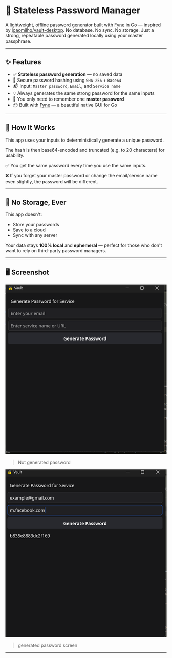 # 🔐 Stateless Password Manager

A lightweight, offline password generator built with [Fyne](https://fyne.io) in Go — inspired by [joaomilho/vault-desktop](https://github.com/joaomilho/vault-desktop). No database. No sync. No storage. Just a strong, repeatable password generated locally using your master passphrase.

---

## ✨ Features

- ✅ **Stateless password generation** — no saved data
- 🔐 Secure password hashing using `SHA-256` + `Base64`
- 📬 Input: `Master password`, `Email`, and `Service name`
- 💡 Always generates the same strong password for the same inputs
- 🧠 You only need to remember one **master password**
- 📦 Built with [Fyne](https://fyne.io) — a beautiful native GUI for Go

---

## 🧠 How It Works

This app uses your inputs to deterministically generate a unique password.


The hash is then base64-encoded and truncated (e.g. to 20 characters) for usability.

✅ You get the same password every time you use the same inputs.

❌ If you forget your master password or change the email/service name even slightly, the password will be different.

---

## 🚫 No Storage, Ever

This app doesn't:
- Store your passwords
- Save to a cloud
- Sync with any server

Your data stays **100% local** and **ephemeral** — perfect for those who don't want to rely on third-party password managers.

---

## 🖥️ Screenshot

![Screenshot](./Screenshot-2025-04-22-094252.png)
> Not generated password

![Screenshot](./Screenshot-2025-04-22-094325.png)
> generated password screen
---
